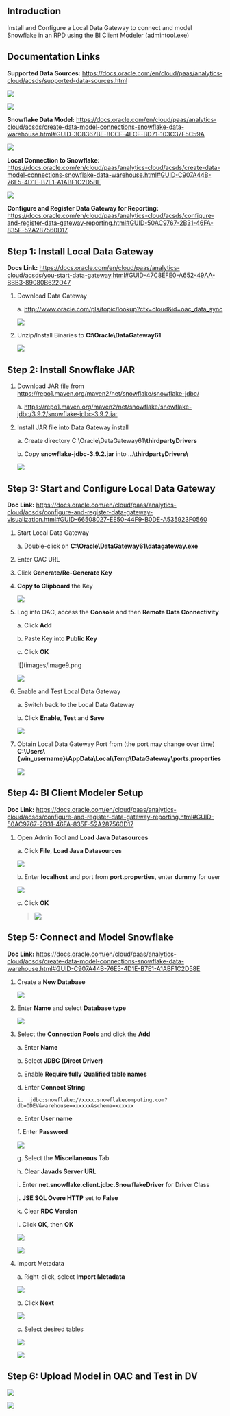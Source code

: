 ## **Introduction**

Install and Configure a Local Data Gateway to connect and model Snowflake in an RPD using the BI Client Modeler (admintool.exe)

## **Documentation Links**

**Supported Data Sources:** <https://docs.oracle.com/en/cloud/paas/analytics-cloud/acsds/supported-data-sources.html>

![](images/image1.png)

![](images/image2.png)

**Snowflake Data Model:** <https://docs.oracle.com/en/cloud/paas/analytics-cloud/acsds/create-data-model-connections-snowflake-data-warehouse.html#GUID-3C8367BE-8CCF-4ECF-BD71-103C37F5C59A>

![](images/image3.png)

**Local Connection to Snowflake:** <https://docs.oracle.com/en/cloud/paas/analytics-cloud/acsds/create-data-model-connections-snowflake-data-warehouse.html#GUID-C907A44B-76E5-4D1E-B7E1-A1ABF1C2D58E>

![](images/image4.png)

**Configure and Register Data Gateway for Reporting:** <https://docs.oracle.com/en/cloud/paas/analytics-cloud/acsds/configure-and-register-data-gateway-reporting.html#GUID-50AC9767-2B31-46FA-835F-52A287560D17>


## **Step 1: Install Local Data Gateway**

**Docs Link:** <https://docs.oracle.com/en/cloud/paas/analytics-cloud/acsds/you-start-data-gateway.html#GUID-47C8EFE0-A652-49AA-BBB3-89080B622D47>

1.  Download Data Gateway

    a.  <http://www.oracle.com/pls/topic/lookup?ctx=cloud&id=oac_data_sync>

    ![](images/image5.png)

2.  Unzip/Install Binaries to **C:\\Oracle\\DataGateway61**

    ![](images/image6.png)

## **Step 2: Install Snowflake JAR**

1.  Download JAR file from <https://repo1.maven.org/maven2/net/snowflake/snowflake-jdbc/>

    a.  <https://repo1.maven.org/maven2/net/snowflake/snowflake-jdbc/3.9.2/snowflake-jdbc-3.9.2.jar>

2.  Install JAR file into Data Gateway install

    a.  Create directory C:\\Oracle\\DataGateway61\\**thirdpartyDrivers**

    b.  Copy **snowflake-jdbc-3.9.2.jar** into ...\\**thirdpartyDrivers\\**

    ![](images/image7.png)

## **Step 3: Start and Configure Local Data Gateway**

**Doc Link:** <https://docs.oracle.com/en/cloud/paas/analytics-cloud/acsds/configure-and-register-data-gateway-visualization.html#GUID-66508027-EE50-44F9-B0DE-A535923F0560>

1.  Start Local Data Gateway

    a.  Double-click on **C:\\Oracle\\DataGateway61\\datagateway.exe**

2.  Enter OAC URL

3.  Click **Generate/Re-Generate Key**

4.  **Copy to Clipboard** the Key

    ![](images/image8.png)

5.  Log into OAC, access the **Console** and then **Remote Data Connectivity**

    a.  Click **Add**

    b.  Paste Key into **Public Key**

    c.  Click **OK**

    ![](images/image9.png

    ![](images/image10.png)

6.  Enable and Test Local Data Gateway

    a.  Switch back to the Local Data Gateway

    b.  Click **Enable**, **Test** and **Save**

    ![](images/image11.png)

7.  Obtain Local Data Gateway Port from (the port may change over time) **C:\\Users\\{win_username}\\AppData\\Local\\Temp\\DataGateway\\ports.properties**

    ![](images/image12.png)

 ## **Step 4: BI Client Modeler Setup**

**Doc Link:** <https://docs.oracle.com/en/cloud/paas/analytics-cloud/acsds/configure-and-register-data-gateway-reporting.html#GUID-50AC9767-2B31-46FA-835F-52A287560D17>

1.  Open Admin Tool and **Load Java Datasources**

    a.  Click **File**, **Load Java Datasources**

    ![](images/image13.png)

    b.  Enter **localhost** and port from **port.properties,** enter **dummy** for user

    ![](images/image14.png)

    c.  Click **OK**

    > ![](images/image15.png)

## **Step 5: Connect and Model Snowflake**

**Doc Link:** <https://docs.oracle.com/en/cloud/paas/analytics-cloud/acsds/create-data-model-connections-snowflake-data-warehouse.html#GUID-C907A44B-76E5-4D1E-B7E1-A1ABF1C2D58E>

1.  Create a **New Database**

    ![](images/image16.png)

2.  Enter **Name** and select **Database type**

    ![](images/image17.png)

3.  Select the **Connection Pools** and click the **Add**

    a.  Enter **Name**

    b.  Select **JDBC (Direct Driver)**

    c.  Enable **Require fully Qualified table names**

    d.  Enter **Connect String**

        i.  jdbc:snowflake://xxxx.snowflakecomputing.com?db=ODEV&warehouse=xxxxxx&schema=xxxxxx

    e.  Enter **User name**

    f.  Enter **Password**

    ![](images/image18.png)

    g.  Select the **Miscellaneous** Tab

    h.  Clear **Javads Server URL**

    i.  Enter **net.snowflake.client.jdbc.SnowflakeDriver** for Driver Class

    j.  **JSE SQL Overe HTTP** set to **False**

    k.  Clear **RDC Version**

    l.  Click **OK**, then **OK**

    ![](images/image19.png)

    ![](images/image20.png)

4.  Import Metadata

    a.  Right-click, select **Import Metadata**

    ![](images/image21.png)

    b.  Click **Next**

    ![](images/image22.png)

    c.  Select desired tables

    ![](images/image23.png)

    ![](images/image24.png)

## **Step 6: Upload Model in OAC and Test in DV**

![](images/image25.png)

![](images/image26.png)
